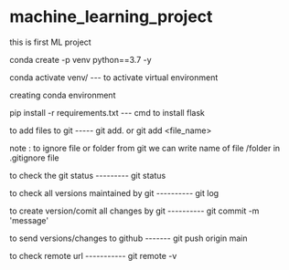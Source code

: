 # machine_learning_project
this is first ML project

conda create -p venv python==3.7 -y

conda activate venv/ --- to activate virtual environment


creating conda environment

pip install -r requirements.txt --- cmd to install flask

to add files to git ----- git add. or git add <file_name>

note : to ignore file or folder from git we can write name of file /folder in .gitignore file

to check the git status --------- git status

to check all versions maintained by git ---------- git log

to create version/comit all changes by git ---------- git commit -m 'message'

to send versions/changes to github ------- git push origin main

to check remote url ----------- git remote -v